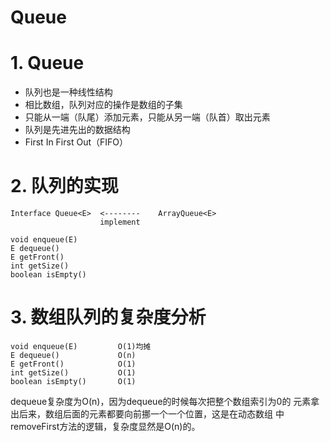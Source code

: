 Queue
=====

# 1. Queue

- 队列也是一种线性结构
- 相比数组，队列对应的操作是数组的子集
- 只能从一端（队尾）添加元素，只能从另一端（队首）取出元素
- 队列是先进先出的数据结构
- First In First Out（FIFO）

# 2. 队列的实现

```
Interface Queue<E>  <--------    ArrayQueue<E>
                    implement

void enqueue(E)
E dequeue()
E getFront()
int getSize()
boolean isEmpty()

```

# 3. 数组队列的复杂度分析

```
void enqueue(E)         O(1)均摊
E dequeue()             O(n)
E getFront()            O(1)
int getSize()           O(1)
boolean isEmpty()       O(1)
```

dequeue复杂度为O(n)，因为dequeue的时候每次把整个数组索引为0的
元素拿出后来，数组后面的元素都要向前挪一个一个位置，这是在动态数组
中removeFirst方法的逻辑，复杂度显然是O(n)的。


